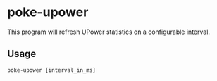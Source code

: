 # poke-upower

This program will refresh UPower statistics on a configurable interval.

## Usage

```
poke-upower [interval_in_ms]
```

